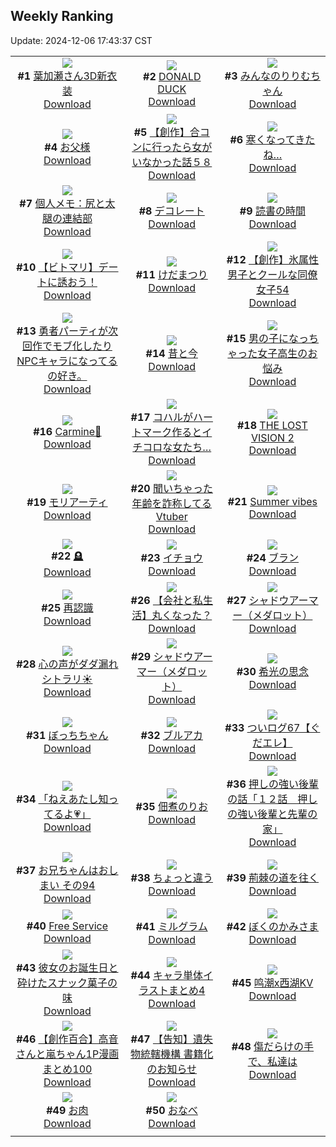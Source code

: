 ## Weekly Ranking
Update: 2024-12-06 17:43:37 CST

|      |      |      |
| :----: | :----: | :----: |
| ![](https://i.pixiv.re/c/240x480/img-master/img/2024/11/30/00/00/20/124748280_p0_master1200.jpg)<br>**#1** [葉加瀬さん3D新衣装](https://www.pixiv.net/artworks/124748280)<br>[Download](https://i.pixiv.re/img-original/img/2024/11/30/00/00/20/124748280_p0.png) | ![](https://i.pixiv.re/c/240x480/img-master/img/2024/11/30/00/00/47/124748386_p0_master1200.jpg)<br>**#2** [DONALD DUCK](https://www.pixiv.net/artworks/124748386)<br>[Download](https://i.pixiv.re/img-original/img/2024/11/30/00/00/47/124748386_p0.png) | ![](https://i.pixiv.re/c/240x480/img-master/img/2024/11/29/00/00/17/124719109_p0_master1200.jpg)<br>**#3** [みんなのりりむちゃん](https://www.pixiv.net/artworks/124719109)<br>[Download](https://i.pixiv.re/img-original/img/2024/11/29/00/00/17/124719109_p0.jpg) |
| ![](https://i.pixiv.re/c/240x480/img-master/img/2024/12/01/00/09/53/124783411_p0_master1200.jpg)<br>**#4** [お父様](https://www.pixiv.net/artworks/124783411)<br>[Download](https://i.pixiv.re/img-original/img/2024/12/01/00/09/53/124783411_p0.jpg) | ![](https://i.pixiv.re/c/240x480/img-master/img/2024/11/29/00/00/27/124719171_p0_master1200.jpg)<br>**#5** [【創作】合コンに行ったら女がいなかった話５８](https://www.pixiv.net/artworks/124719171)<br>[Download](https://i.pixiv.re/img-original/img/2024/11/29/00/00/27/124719171_p0.png) | ![](https://i.pixiv.re/c/240x480/img-master/img/2024/11/29/00/05/09/124719551_p0_master1200.jpg)<br>**#6** [寒くなってきたね…](https://www.pixiv.net/artworks/124719551)<br>[Download](https://i.pixiv.re/img-original/img/2024/11/29/00/05/09/124719551_p0.jpg) |
| ![](https://i.pixiv.re/c/240x480/img-master/img/2024/11/30/06/00/07/124755586_p0_master1200.jpg)<br>**#7** [個人メモ：尻と太腿の連結部](https://www.pixiv.net/artworks/124755586)<br>[Download](https://i.pixiv.re/img-original/img/2024/11/30/06/00/07/124755586_p0.jpg) | ![](https://i.pixiv.re/c/240x480/img-master/img/2024/12/01/19/44/01/124808471_p0_master1200.jpg)<br>**#8** [デコレート](https://www.pixiv.net/artworks/124808471)<br>[Download](https://i.pixiv.re/img-original/img/2024/12/01/19/44/01/124808471_p0.jpg) | ![](https://i.pixiv.re/c/240x480/img-master/img/2024/11/29/07/30/01/124726532_p0_master1200.jpg)<br>**#9** [読書の時間](https://www.pixiv.net/artworks/124726532)<br>[Download](https://i.pixiv.re/img-original/img/2024/11/29/07/30/01/124726532_p0.jpg) |
| ![](https://i.pixiv.re/c/240x480/img-master/img/2024/11/30/09/00/15/124758064_p0_master1200.jpg)<br>**#10** [【ビトマリ】デートに誘おう！](https://www.pixiv.net/artworks/124758064)<br>[Download](https://i.pixiv.re/img-original/img/2024/11/30/09/00/15/124758064_p0.jpg) | ![](https://i.pixiv.re/c/240x480/img-master/img/2024/11/30/15/15/44/124765533_p0_master1200.jpg)<br>**#11** [けだまつり](https://www.pixiv.net/artworks/124765533)<br>[Download](https://i.pixiv.re/img-original/img/2024/11/30/15/15/44/124765533_p0.jpg) | ![](https://i.pixiv.re/c/240x480/img-master/img/2024/12/01/00/05/45/124783166_p0_master1200.jpg)<br>**#12** [【創作】氷属性男子とクールな同僚女子54](https://www.pixiv.net/artworks/124783166)<br>[Download](https://i.pixiv.re/img-original/img/2024/12/01/00/05/45/124783166_p0.jpg) |
| ![](https://i.pixiv.re/c/240x480/img-master/img/2024/11/29/09/38/33/124726178_p0_master1200.jpg)<br>**#13** [勇者パーティが次回作でモブ化したりNPCキャラになってるの好き。](https://www.pixiv.net/artworks/124726178)<br>[Download](https://i.pixiv.re/img-original/img/2024/11/29/09/38/33/124726178_p0.jpg) | ![](https://i.pixiv.re/c/240x480/img-master/img/2024/11/29/12/43/21/124730680_p0_master1200.jpg)<br>**#14** [昔と今](https://www.pixiv.net/artworks/124730680)<br>[Download](https://i.pixiv.re/img-original/img/2024/11/29/12/43/21/124730680_p0.jpg) | ![](https://i.pixiv.re/c/240x480/img-master/img/2024/11/30/00/01/06/124748440_p0_master1200.jpg)<br>**#15** [男の子になっちゃった女子高生のお悩み](https://www.pixiv.net/artworks/124748440)<br>[Download](https://i.pixiv.re/img-original/img/2024/11/30/00/01/06/124748440_p0.jpg) |
| ![](https://i.pixiv.re/c/240x480/img-master/img/2024/12/01/14/12/26/124799347_p0_master1200.jpg)<br>**#16** [Carmine🌹](https://www.pixiv.net/artworks/124799347)<br>[Download](https://i.pixiv.re/img-original/img/2024/12/01/14/12/26/124799347_p0.jpg) | ![](https://i.pixiv.re/c/240x480/img-master/img/2024/11/30/00/00/11/124748227_p0_master1200.jpg)<br>**#17** [コハルがハートマーク作るとイチコロな女たち…](https://www.pixiv.net/artworks/124748227)<br>[Download](https://i.pixiv.re/img-original/img/2024/11/30/00/00/11/124748227_p0.png) | ![](https://i.pixiv.re/c/240x480/img-master/img/2024/11/30/08/19/26/124757408_p0_master1200.jpg)<br>**#18** [THE LOST VISION 2](https://www.pixiv.net/artworks/124757408)<br>[Download](https://i.pixiv.re/img-original/img/2024/11/30/08/19/26/124757408_p0.jpg) |
| ![](https://i.pixiv.re/c/240x480/img-master/img/2024/11/30/13/51/36/124763784_p0_master1200.jpg)<br>**#19** [モリアーティ](https://www.pixiv.net/artworks/124763784)<br>[Download](https://i.pixiv.re/img-original/img/2024/11/30/13/51/36/124763784_p0.jpg) | ![](https://i.pixiv.re/c/240x480/img-master/img/2024/11/30/21/06/36/124775769_p0_master1200.jpg)<br>**#20** [聞いちゃった年齢を詐称してるVtuber](https://www.pixiv.net/artworks/124775769)<br>[Download](https://i.pixiv.re/img-original/img/2024/11/30/21/06/36/124775769_p0.png) | ![](https://i.pixiv.re/c/240x480/img-master/img/2024/11/29/00/00/01/124719003_p0_master1200.jpg)<br>**#21** [Summer vibes](https://www.pixiv.net/artworks/124719003)<br>[Download](https://i.pixiv.re/img-original/img/2024/11/29/00/00/01/124719003_p0.jpg) |
| ![](https://i.pixiv.re/c/240x480/img-master/img/2024/11/30/01/22/39/124751395_p0_master1200.jpg)<br>**#22** [🪦](https://www.pixiv.net/artworks/124751395)<br>[Download](https://i.pixiv.re/img-original/img/2024/11/30/01/22/39/124751395_p0.jpg) | ![](https://i.pixiv.re/c/240x480/img-master/img/2024/11/29/00/15/15/124719914_p0_master1200.jpg)<br>**#23** [イチョウ](https://www.pixiv.net/artworks/124719914)<br>[Download](https://i.pixiv.re/img-original/img/2024/11/29/00/15/15/124719914_p0.png) | ![](https://i.pixiv.re/c/240x480/img-master/img/2024/11/29/00/00/24/124719150_p0_master1200.jpg)<br>**#24** [ブラン](https://www.pixiv.net/artworks/124719150)<br>[Download](https://i.pixiv.re/img-original/img/2024/11/29/00/00/24/124719150_p0.jpg) |
| ![](https://i.pixiv.re/c/240x480/img-master/img/2024/11/30/22/46/35/124779502_p0_master1200.jpg)<br>**#25** [再認識](https://www.pixiv.net/artworks/124779502)<br>[Download](https://i.pixiv.re/img-original/img/2024/11/30/22/46/35/124779502_p0.png) | ![](https://i.pixiv.re/c/240x480/img-master/img/2024/12/06/05/16/41/124729977_p0_master1200.jpg)<br>**#26** [【会社と私生活】丸くなった？](https://www.pixiv.net/artworks/124729977)<br>[Download](https://i.pixiv.re/img-original/img/2024/12/06/05/16/41/124729977_p0.jpg) | ![](https://i.pixiv.re/c/240x480/img-master/img/2024/11/29/00/00/29/124719182_p0_master1200.jpg)<br>**#27** [シャドウアーマー（メダロット）](https://www.pixiv.net/artworks/124719182)<br>[Download](https://i.pixiv.re/img-original/img/2024/11/29/00/00/29/124719182_p0.jpg) |
| ![](https://i.pixiv.re/c/240x480/img-master/img/2024/11/30/21/14/16/124776054_p0_master1200.jpg)<br>**#28** [心の声がダダ漏れシトラリ☀️](https://www.pixiv.net/artworks/124776054)<br>[Download](https://i.pixiv.re/img-original/img/2024/11/30/21/14/16/124776054_p0.jpg) | ![](https://i.pixiv.re/c/240x480/img-master/img/2024/11/30/00/00/10/124748223_p0_master1200.jpg)<br>**#29** [シャドウアーマー（メダロット）](https://www.pixiv.net/artworks/124748223)<br>[Download](https://i.pixiv.re/img-original/img/2024/11/30/00/00/10/124748223_p0.png) | ![](https://i.pixiv.re/c/240x480/img-master/img/2024/11/30/00/00/29/124748325_p0_master1200.jpg)<br>**#30** [希光の思念](https://www.pixiv.net/artworks/124748325)<br>[Download](https://i.pixiv.re/img-original/img/2024/11/30/00/00/29/124748325_p0.jpg) |
| ![](https://i.pixiv.re/c/240x480/img-master/img/2024/11/30/00/03/49/124748674_p0_master1200.jpg)<br>**#31** [ぼっちちゃん](https://www.pixiv.net/artworks/124748674)<br>[Download](https://i.pixiv.re/img-original/img/2024/11/30/00/03/49/124748674_p0.png) | ![](https://i.pixiv.re/c/240x480/img-master/img/2024/11/29/20/15/16/124719594_p0_master1200.jpg)<br>**#32** [ブルアカ](https://www.pixiv.net/artworks/124719594)<br>[Download](https://i.pixiv.re/img-original/img/2024/11/29/20/15/16/124719594_p0.jpg) | ![](https://i.pixiv.re/c/240x480/img-master/img/2024/11/29/15/58/39/124733642_p0_master1200.jpg)<br>**#33** [ついログ67【ぐだエレ】](https://www.pixiv.net/artworks/124733642)<br>[Download](https://i.pixiv.re/img-original/img/2024/11/29/15/58/39/124733642_p0.jpg) |
| ![](https://i.pixiv.re/c/240x480/img-master/img/2024/11/30/00/00/22/124748293_p0_master1200.jpg)<br>**#34** [「ねえあたし知ってるよ💗」](https://www.pixiv.net/artworks/124748293)<br>[Download](https://i.pixiv.re/img-original/img/2024/11/30/00/00/22/124748293_p0.png) | ![](https://i.pixiv.re/c/240x480/img-master/img/2024/11/30/00/00/29/124748324_p0_master1200.jpg)<br>**#35** [佃煮のりお](https://www.pixiv.net/artworks/124748324)<br>[Download](https://i.pixiv.re/img-original/img/2024/11/30/00/00/29/124748324_p0.png) | ![](https://i.pixiv.re/c/240x480/img-master/img/2024/11/30/00/01/19/124748464_p0_master1200.jpg)<br>**#36** [押しの強い後輩の話「１２話　押しの強い後輩と先輩の家」](https://www.pixiv.net/artworks/124748464)<br>[Download](https://i.pixiv.re/img-original/img/2024/11/30/00/01/19/124748464_p0.jpg) |
| ![](https://i.pixiv.re/c/240x480/img-master/img/2024/11/30/12/43/10/124762348_p0_master1200.jpg)<br>**#37** [お兄ちゃんはおしまい その94](https://www.pixiv.net/artworks/124762348)<br>[Download](https://i.pixiv.re/img-original/img/2024/11/30/12/43/10/124762348_p0.png) | ![](https://i.pixiv.re/c/240x480/img-master/img/2024/11/29/08/46/06/124727459_p0_master1200.jpg)<br>**#38** [ちょっと違う](https://www.pixiv.net/artworks/124727459)<br>[Download](https://i.pixiv.re/img-original/img/2024/11/29/08/46/06/124727459_p0.jpg) | ![](https://i.pixiv.re/c/240x480/img-master/img/2024/11/30/14/48/17/124764959_p0_master1200.jpg)<br>**#39** [荊棘の道を往く](https://www.pixiv.net/artworks/124764959)<br>[Download](https://i.pixiv.re/img-original/img/2024/11/30/14/48/17/124764959_p0.png) |
| ![](https://i.pixiv.re/c/240x480/img-master/img/2024/11/30/17/56/34/124769276_p0_master1200.jpg)<br>**#40** [Free Service](https://www.pixiv.net/artworks/124769276)<br>[Download](https://i.pixiv.re/img-original/img/2024/11/30/17/56/34/124769276_p0.jpg) | ![](https://i.pixiv.re/c/240x480/img-master/img/2024/11/30/21/42/10/124777021_p0_master1200.jpg)<br>**#41** [ミルグラム](https://www.pixiv.net/artworks/124777021)<br>[Download](https://i.pixiv.re/img-original/img/2024/11/30/21/42/10/124777021_p0.jpg) | ![](https://i.pixiv.re/c/240x480/img-master/img/2024/11/29/00/00/41/124719226_p0_master1200.jpg)<br>**#42** [ぼくのかみさま](https://www.pixiv.net/artworks/124719226)<br>[Download](https://i.pixiv.re/img-original/img/2024/11/29/00/00/41/124719226_p0.png) |
| ![](https://i.pixiv.re/c/240x480/img-master/img/2024/12/01/00/08/27/124783343_p0_master1200.jpg)<br>**#43** [彼女のお誕生日と砕けたスナック菓子の味](https://www.pixiv.net/artworks/124783343)<br>[Download](https://i.pixiv.re/img-original/img/2024/12/01/00/08/27/124783343_p0.png) | ![](https://i.pixiv.re/c/240x480/img-master/img/2024/11/30/18/46/52/124770884_p0_master1200.jpg)<br>**#44** [キャラ単体イラストまとめ4](https://www.pixiv.net/artworks/124770884)<br>[Download](https://i.pixiv.re/img-original/img/2024/11/30/18/46/52/124770884_p0.jpg) | ![](https://i.pixiv.re/c/240x480/img-master/img/2024/11/30/10/03/24/124759190_p0_master1200.jpg)<br>**#45** [鸣潮x西湖KV](https://www.pixiv.net/artworks/124759190)<br>[Download](https://i.pixiv.re/img-original/img/2024/11/30/10/03/24/124759190_p0.png) |
| ![](https://i.pixiv.re/c/240x480/img-master/img/2024/11/30/00/01/45/124748518_p0_master1200.jpg)<br>**#46** [【創作百合】高音さんと嵐ちゃん1P漫画まとめ100](https://www.pixiv.net/artworks/124748518)<br>[Download](https://i.pixiv.re/img-original/img/2024/11/30/00/01/45/124748518_p0.jpg) | ![](https://i.pixiv.re/c/240x480/img-master/img/2024/11/30/15/13/53/124765507_p0_master1200.jpg)<br>**#47** [【告知】遺失物統轄機構 書籍化のお知らせ](https://www.pixiv.net/artworks/124765507)<br>[Download](https://i.pixiv.re/img-original/img/2024/11/30/15/13/53/124765507_p0.jpg) | ![](https://i.pixiv.re/c/240x480/img-master/img/2024/11/30/20/40/41/124774612_p0_master1200.jpg)<br>**#48** [傷だらけの手で、私達は](https://www.pixiv.net/artworks/124774612)<br>[Download](https://i.pixiv.re/img-original/img/2024/11/30/20/40/41/124774612_p0.jpg) |
| ![](https://i.pixiv.re/c/240x480/img-master/img/2024/11/30/00/05/02/124748743_p0_master1200.jpg)<br>**#49** [お肉](https://www.pixiv.net/artworks/124748743)<br>[Download](https://i.pixiv.re/img-original/img/2024/11/30/00/05/02/124748743_p0.jpg) | ![](https://i.pixiv.re/c/240x480/img-master/img/2024/11/30/21/25/57/124776458_p0_master1200.jpg)<br>**#50** [おなべ](https://www.pixiv.net/artworks/124776458)<br>[Download](https://i.pixiv.re/img-original/img/2024/11/30/21/25/57/124776458_p0.png) |
|      |
